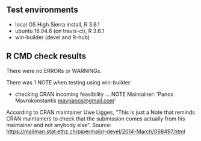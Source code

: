 ## Test environments
* local OS High Sierra install, R  3.6.1
* ubuntu 16.04.6 (on travis-ci), R 3.6.1
* win-builder (devel and R-hub)

## R CMD check results
There were no ERRORs or WARNINGs.

There was 1 NOTE when testing using win-builder:

* checking CRAN incoming feasibility ... NOTE
Maintainer: 'Panos Mavrokonstantis <mavpanos@gmail.com>'

According to CRAN maintainer Uwe Ligges, "This is just a Note that reminds CRAN maintainers to check that the
submission comes actually from his maintainer and not anybody else".
Source: https://mailman.stat.ethz.ch/pipermail/r-devel/2014-March/068497.html


